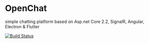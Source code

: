 # OpenChat
simple chatting platform based on Asp.net Core 2.2, SignalR, Angular, Electron &amp; Flutter

[![Build Status](https://travis-ci.com/ParsaGachkar/OpenChat.svg?branch=master)](https://travis-ci.com/ParsaGachkar/OpenChat)
